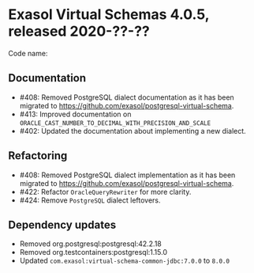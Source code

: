 # Exasol Virtual Schemas 4.0.5, released 2020-??-??

Code name: 

## Documentation

* #408: Removed PostgreSQL dialect documentation as it has been migrated to https://github.com/exasol/postgresql-virtual-schema.
* #413: Improved documentation on `ORACLE_CAST_NUMBER_TO_DECIMAL_WITH_PRECISION_AND_SCALE`
* #402: Updated the documentation about implementing a new dialect.

## Refactoring

* #408: Removed PostgreSQL dialect implementation as it has been migrated to https://github.com/exasol/postgresql-virtual-schema.
* #422: Refactor `OracleQueryRewriter` for more clarity.
* #424: Remove `PostgreSQL` dialect leftovers.

## Dependency updates

* Removed org.postgresql:postgresql:42.2.18
* Removed org.testcontainers:postgresql:1.15.0
* Updated `com.exasol:virtual-schema-common-jdbc:7.0.0` to `8.0.0`
